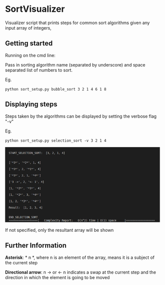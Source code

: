# SortVisualizer
Visualizer script that prints steps for common sort algorithms given any input array of integers,

## Getting started
Running on the cmd line: 

Pass in sorting algorithm name (separated by underscore) and space separated list of numbers to sort.

Eg.

    python sort_setup.py bubble_sort 3 2 1 4 6 1 8
   

## Displaying steps
Steps taken by the algorithms can be displayed by setting the verbose flag "-v"

Eg. 

    python sort_setup.py selection_sort -v 3 2 1 4

![Selection Sort Results Image](https://github.com/harman-brar/SortVisualizer/blob/master/assets/readme_sel_sort.png?raw=true)

If not specified, only the resultant array will be shown


## Further Information

**Asterisk**: * n *, where n is an element of the array, means it is a subject of the current step

**Directional arrow**: n -> or <- n indicates a swap at the current step and the direction in which the element is going to be moved

